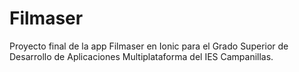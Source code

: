 # Filmaser

Proyecto final de la app Filmaser en Ionic para el Grado Superior de Desarrollo de Aplicaciones Multiplataforma del IES Campanillas.
